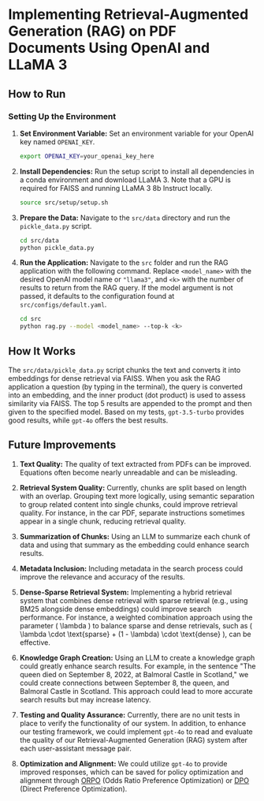 # Implementing Retrieval-Augmented Generation (RAG) on PDF Documents Using OpenAI and LLaMA 3

## How to Run

### Setting Up the Environment

1. **Set Environment Variable:**
   Set an environment variable for your OpenAI key named `OPENAI_KEY`.

   ```sh
   export OPENAI_KEY=your_openai_key_here
   ```

2. **Install Dependencies:**
   Run the setup script to install all dependencies in a conda environment and download LLaMA 3. Note that a GPU is required for FAISS and running LLaMA 3 8b Instruct locally.

   ```sh
   source src/setup/setup.sh
   ```

3. **Prepare the Data:**
   Navigate to the `src/data` directory and run the `pickle_data.py` script.

   ```sh
   cd src/data
   python pickle_data.py
   ```

4. **Run the Application:**
   Navigate to the `src` folder and run the RAG application with the following command. Replace `<model_name>` with the desired OpenAI model name or `"llama3"`, and `<k>` with the number of results to return from the RAG query. If the model argument is not passed, it defaults to the configuration found at `src/configs/default.yaml`.

   ```sh
   cd src
   python rag.py --model <model_name> --top-k <k>
   ```

## How It Works

The `src/data/pickle_data.py` script chunks the text and converts it into embeddings for dense retrieval via FAISS. When you ask the RAG application a question (by typing in the terminal), the query is converted into an embedding, and the inner product (dot product) is used to assess similarity via FAISS. The top 5 results are appended to the prompt and then given to the specified model. Based on my tests, `gpt-3.5-turbo` provides good results, while `gpt-4o` offers the best results.

## Future Improvements

1. **Text Quality:**
   The quality of text extracted from PDFs can be improved. Equations often become nearly unreadable and can be misleading.

2. **Retrieval System Quality:**
   Currently, chunks are split based on length with an overlap. Grouping text more logically, using semantic separation to group related content into single chunks, could improve retrieval quality. For instance, in the car PDF, separate instructions sometimes appear in a single chunk, reducing retrieval quality.

3. **Summarization of Chunks:**
   Using an LLM to summarize each chunk of data and using that summary as the embedding could enhance search results. 

4. **Metadata Inclusion:**
   Including metadata in the search process could improve the relevance and accuracy of the results.

5. **Dense-Sparse Retrieval System:**
   Implementing a hybrid retrieval system that combines dense retrieval with sparse retrieval (e.g., using BM25 alongside dense embeddings) could improve search performance. For instance, a weighted combination approach using the parameter \( \lambda \) to balance sparse and dense retrievals, such as \( \lambda \cdot \text{sparse} + (1 - \lambda) \cdot \text{dense} \), can be effective.

6. **Knowledge Graph Creation:**
   Using an LLM to create a knowledge graph could greatly enhance search results. For example, in the sentence "The queen died on September 8, 2022, at Balmoral Castle in Scotland," we could create connections between September 8, the queen, and Balmoral Castle in Scotland. This approach could lead to more accurate search results but may increase latency.

7. **Testing and Quality Assurance:**
   Currently, there are no unit tests in place to verify the functionality of our system. In addition, to enhance our testing framework, we could implement `gpt-4o` to read and evaluate the quality of our Retrieval-Augmented Generation (RAG) system after each user-assistant message pair.

8. **Optimization and Alignment:**
   We could utilize `gpt-4o` to provide improved responses, which can be saved for policy optimization and alignment through [ORPO](https://arxiv.org/abs/2403.07691) (Odds Ratio Preference Optimization) or [DPO](https://arxiv.org/abs/2305.18290) (Direct Preference Optimization).